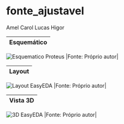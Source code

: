 # fonte_ajustavel

Amel
Carol
Lucas
Higor

|Esquemático|
|:---------:|
![Esquematico Proteus](https://github.com/CAROLPEREIRA2004/fonte_ajustavel/blob/main/esquematico_proteus.PNG)
|Fonte: Próprio autor|

|Layout|
|:---------:|
![Layout EasyEDA](https://github.com/Higaozo/fonte_ajustavel/blob/main/Layout.PNG)
|Fonte: Próprio autor|

|Vista 3D|
|:---------:|
![3D EasyEDA](https://github.com/Higaozo/fonte_ajustavel/blob/main/Vista%203D.PNG)
|Fonte: Próprio autor|



